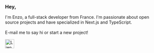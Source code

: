 ### Hey,

I'm Enzo, a full-stack developer from France. I'm passionate about open source projects and have specialized in Next.js and TypeScript. 
<br />
<br />
E-mail me to say hi or start a new project!

<a href="mailto:enzo.bacqueyrisses@gmail.com"><img src="https://em-content.zobj.net/source/apple/354/love-letter_1f48c.png" width="30" height="30" alt="Lien vers email"></a>
